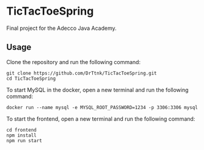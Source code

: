 # TicTacToeSpring

Final project for the Adecco Java Academy.

## Usage

Clone the repository and run the following command:

```shell
git clone https://github.com/DrTtnk/TicTacToeSpring.git
cd TicTacToeSpring
```

To start MySQL in the docker, open a new terminal and run the following command:

```shell
docker run --name mysql -e MYSQL_ROOT_PASSWORD=1234 -p 3306:3306 mysql
```

To start the frontend, open a new terminal and run the following command:

```shell
cd frontend
npm install
npm run start
```
